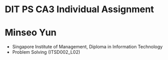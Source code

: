 # DIT PS CA3 Individual Assignment
# Minseo Yun
- Singapore Institute of Management, Diploma in Information Technology
- Problem Solving (ITSD002_L02)

